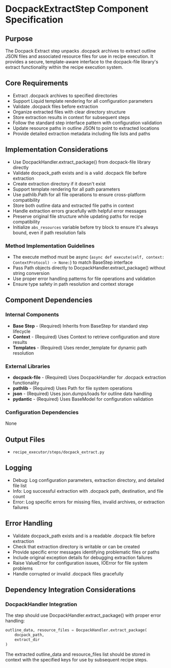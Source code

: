 # DocpackExtractStep Component Specification

## Purpose

The Docpack Extract step unpacks .docpack archives to extract outline JSON files and associated resource files for use in recipe execution. It provides a secure, template-aware interface to the docpack-file library's extract functionality within the recipe execution system.

## Core Requirements

- Extract .docpack archives to specified directories
- Support Liquid template rendering for all configuration parameters
- Validate .docpack files before extraction
- Organize extracted files with clear directory structure
- Store extraction results in context for subsequent steps
- Follow the standard step interface pattern with configuration validation
- Update resource paths in outline JSON to point to extracted locations
- Provide detailed extraction metadata including file lists and paths

## Implementation Considerations

- Use DocpackHandler.extract_package() from docpack-file library directly
- Validate docpack_path exists and is a valid .docpack file before extraction
- Create extraction directory if it doesn't exist
- Support template rendering for all path parameters
- Use pathlib.Path for all file operations to ensure cross-platform compatibility
- Store both outline data and extracted file paths in context
- Handle extraction errors gracefully with helpful error messages  
- Preserve original file structure while updating paths for recipe compatibility
- Initialize `abs_resources` variable before try block to ensure it's always bound, even if path resolution fails

### Method Implementation Guidelines

- The execute method must be async (`async def execute(self, context: ContextProtocol) -> None:`) to match BaseStep interface
- Pass Path objects directly to DocpackHandler.extract_package() without string conversion
- Use proper error handling patterns for file operations and validation
- Ensure type safety in path resolution and context storage

## Component Dependencies

### Internal Components

- **Base Step** - (Required) Inherits from BaseStep for standard step lifecycle
- **Context** - (Required) Uses Context to retrieve configuration and store results
- **Templates** - (Required) Uses render_template for dynamic path resolution

### External Libraries

- **docpack-file** - (Required) Uses DocpackHandler for .docpack extraction functionality
- **pathlib** - (Required) Uses Path for file system operations
- **json** - (Required) Uses json.dumps/loads for outline data handling
- **pydantic** - (Required) Uses BaseModel for configuration validation

### Configuration Dependencies

None

## Output Files

- `recipe_executor/steps/docpack_extract.py`

## Logging

- Debug: Log configuration parameters, extraction directory, and detailed file list
- Info: Log successful extraction with .docpack path, destination, and file count
- Error: Log specific errors for missing files, invalid archives, or extraction failures

## Error Handling

- Validate docpack_path exists and is a readable .docpack file before extraction
- Check that extraction directory is writable or can be created
- Provide specific error messages identifying problematic files or paths
- Include original exception details for debugging extraction failures
- Raise ValueError for configuration issues, IOError for file system problems
- Handle corrupted or invalid .docpack files gracefully

## Dependency Integration Considerations

### DocpackHandler Integration

The step should use DocpackHandler.extract_package() with proper error handling:

```python
outline_data, resource_files = DocpackHandler.extract_package(
    docpack_path,
    extract_dir
)
```

The extracted outline_data and resource_files list should be stored in context with the specified keys for use by subsequent recipe steps.